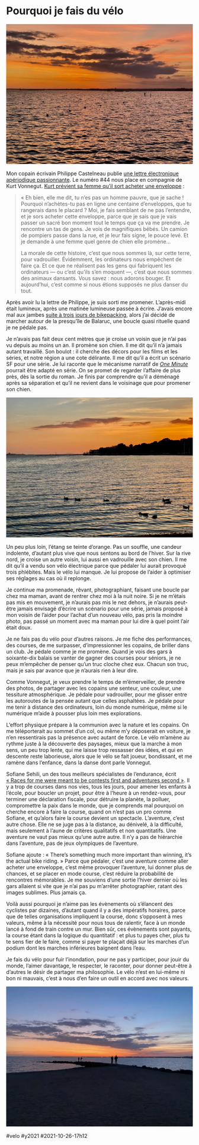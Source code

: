 # Pourquoi je fais du vélo

![Bouzigues](_i/IMG_3624.webp)

Mon copain écrivain Philippe Castelneau publie [une lettre électronique apériodique passionnante](https://castelneau.substack.com/). Le numéro #44 nous place en compagnie de Kurt Vonnegut. [Kurt prévient sa femme qu’il sort acheter une enveloppe](https://amyeighttrack.wordpress.com/2010/12/04/kurt-vonnegut-on-david-brancaccio/) :

> « Eh bien, elle me dit, tu n’es pas un homme pauvre, que je sache ! Pourquoi n’achètes-tu pas en ligne une centaine d’enveloppes, que tu rangerais dans le placard ? Moi, je fais semblant de ne pas l’entendre, et je sors acheter cette enveloppe, parce que je sais que je vais passer un sacré bon moment tout le temps que ça va me prendre. Je rencontre un tas de gens. Je vois de magnifiques bébés. Un camion de pompiers passe dans la rue, et je leur fais signe, le pouce levé. Et je demande à une femme quel genre de chien elle promène…
>  
>  La morale de cette histoire, c’est que nous sommes là, sur cette terre, pour vadrouiller. Évidemment, les ordinateurs nous empêchent de faire ça. Et ce que ne réalisent pas les gens qui fabriquent les ordinateurs — ou c’est qu’ils s’en moquent —, c’est que nous sommes des animaux dansants. Vous savez : nous adorons bouger. Et aujourd’hui, c’est comme si nous étions supposés ne plus danser du tout.

Après avoir lu la lettre de Philippe, je suis sorti me promener. L’après-midi était lumineux, après une matinée lumineuse passée à écrire. J’avais encore mal aux jambes [suite à trois jours de bikepacking](les-100-miles-de-lozere-en-bikepacking.md), alors j’ai décidé de marcher autour de la presqu’île de Balaruc, une boucle quasi rituelle quand je ne pédale pas.

Je n’avais pas fait deux cent mètres que je croise un voisin que je n’ai pas vu depuis au moins un an. Il promène son chien. Il me dit qu’il n’a jamais autant travaillé. Son boulot : il cherche des décors pour les films et les séries, et notre région a une cote délirante. Il me dit qu’il a écrit un scénario SF pour une série. Je lui raconte que le mécanisme narratif de *[One Minute](../../../../page/une-minute.md)* pourrait être adapté en série. On se promet de regarder l’affaire de plus près, dès la sortie du roman. Je finis par comprendre qu’il a déménagé après sa séparation et qu’il ne revient dans le voisinage que pour promener son chien.

![Les canards](_i/IMG_3615.webp)

Un peu plus loin, l’étang se teinte d’orange. Pas un souffle, une candeur indolente, d’autant plus vive que nous sentons au bord de l’hiver. Sur la rive nord, je croise un autre voisin, lui aussi en vadrouille avec son chien. Il me dit qu’il a vendu son vélo électrique parce que pédaler lui aurait provoqué trois phlébites. Mais le vélo lui manque. Je lui propose de l’aider à optimiser ses réglages au cas où il replonge.

Je continue ma promenade, rêvant, photographiant, faisant une boucle par chez ma maman, avant de rentrer chez moi à la nuit noire. Si je ne m’étais pas mis en mouvement, je n’aurais pas mis le nez dehors, je n’aurais peut-être jamais envisagé d’écrire un scénario pour une série, jamais proposé à mon voisin de l’aider pour l’achat d’un nouveau vélo, pas pris la moindre photo, pas passé un moment avec ma maman pour lui dire à quel point l’air était doux.

Je ne fais pas du vélo pour d’autres raisons. Je me fiche des performances, des courses, de me surpasser, d’impressionner les copains, de briller dans un club. Je pédale comme je me promène. Quand je vois des gars à soixante-dix balais se vanter de gagner des courses pour séniors, je ne peux m’empêcher de penser qu’un truc cloche chez eux. Chacun son truc, mais je sais par avance que je n’aurais rien à leur dire.

Comme Vonnegut, je veux prendre le temps de m’émerveiller, de prendre des photos, de partager avec les copains une senteur, une couleur, une tessiture atmosphérique. Je pédale pour vadrouiller, pour me glisser entre les autoroutes de la pensée autant que celles asphaltées. Je pédale pour me tenir à distance des ordinateurs, loin du monde numérique, même si le numérique m’aide à pousser plus loin mes explorations.

L’effort physique prépare à la communion avec la nature et les copains. On me téléporterait au sommet d’un col, ou même m’y déposerait en voiture, je n’en ressentirais pas la présence avec autant de force. Le vélo m’amène au rythme juste à la découverte des paysages, mieux que la marche à mon sens, un peu trop lente, qui me laisse trop ressasser des idées, et qui en descente reste laborieuse, alors que le vélo se fait joueur, bondissant, et me ramène dans l’enfance, dans la danse dont parle Vonnegut.

Sofiane Sehili, un des tous meilleurs spécialistes de l’endurance, écrit [« Races for me were meant to be contests first and adventures second »](https://www.facebook.com/sofiane.shl/posts/10159579257049805). Il y a trop de courses dans nos vies, tous les jours, pour amener les enfants à l’école, pour boucler un projet, pour être à l’heure à un rendez-vous, pour terminer une déclaration fiscale, pour détruire la planète, la polluer, compromettre la paix dans le monde, que je comprends mal pourquoi on cherche encore à faire la course, quand on n’est pas un pro comme Sofiane, et qu’alors faire la course devient un spectacle. L’aventure, c’est autre chose. Elle ne se juge pas à la distance, au dénivelé, à la difficulté, mais seulement à l’aune de critères qualitatifs et non quantitatifs. Une aventure ne vaut pas mieux qu’une autre autre. Il n’y a pas de hiérarchie dans l’aventure, pas de jeux olympiques de l’aventure.

Sofiane ajoute : « There’s something much more important than winning, it’s the actual bike riding. » Parce que pédaler, c’est une aventure comme aller acheter une enveloppe, c’est même provoquer l’aventure, lui donner plus de chances, et se placer en mode course, c’est réduire la probabilité de rencontres mémorables. Je me souviens d’une sortie l’hiver dernier où les gars allaient si vite que je n’ai pas pu m’arrêter photographier, ratant des images sublimes. Plus jamais ça.

Voilà aussi pourquoi je n’aime pas les évènements où s’élancent des cyclistes par dizaines, d’autant quand il y a des impératifs horaires, parce que de telles organisations impliquent la course, donc s’opposent à mes valeurs, même à la nécessité pour nous tous de ralentir, face à un monde lancé à fond de train contre un mur. Bien sûr, ces évènements sont payants, la course étant dans la logique du quantitatif : et plus tu payes cher, plus tu te sens fier de le faire, comme si payer te plaçait déjà sur les marches d’un podium dont les marches inférieures baignent dans l’eau.

Je fais du vélo pour fuir l’inondation, pour ne pas y participer, pour jouir du monde, l’aimer davantage, le respecter, le raconter, pour donner peut-être à d’autres le désir de partager ma philosophie. Le vélo n’est en lui-même ni bon ni mauvais, c’est à nous d’en faire un outil en accord avec nos valeurs.

![Pêcheurs](_i/IMG_3625.webp)

#velo #y2021 #2021-10-26-17h12
